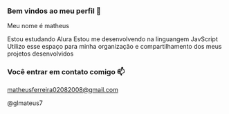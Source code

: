 ### Bem vindos ao meu perfil 👼 

Meu nome é matheus

Estou estudando Alura 
Estou me desenvolvendo na linguangem JavScript
Utilizo esse espaço para minha organização e compartilhamento dos meus projetos desenvolvidos

### Você entrar em contato comigo 📫

matheusferreira02082008@gmail.com

@glmateus7
